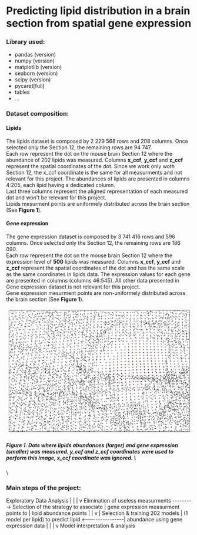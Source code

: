 # Predicting lipid distribution in a brain section from spatial gene expression

### Library used:
- pandas (version)
- numpy (version)
- matplotlib (version)
- seaborn (version)
- scipy (version)
- pycaret[full]
- tables
- ...

### Dataset composition:
#### Lipids
The lipids dataset is composed by 2 229 568 rows and 208 columns. Once selected only the Section 12, the remaining rows are 94 747. \
Each row represent the dot on the mouse brain Section 12 where the abundance of 202 lipids was measured. Columns **x_ccf**, **y_ccf** and **z_ccf** represent the spatial coordinates of the dot. Since we work only woth Section 12, the x_ccf coordinate is the same for all measurments and not relevant for this project. The abundances of lipids are presented in columns 4:205, each lipid having a dedicated column. \
Last three columns represent the aligned representation of each measured dot and won't be relevant for this project. \
Lipids mesurment points are uniformely distributed across the brain section (See **Figure 1**).

#### Gene expression 
The gene expression dataset is composed by 3 741 416 rows and 596 columns. Once selected only the Section 12, the remaining rows are 186 090. \
Each row represent the dot on the mouse brain Section 12 where the expression level of **500** lipids was measured. Columns **x_ccf**, **y_ccf** and **z_ccf** represent the spatial coordinates of the dot and has the same scale as the same coordinates in lipids data.
The expression values for each gene are presented in columns (columns 46:545). All other data presented in Gene expression dataset is not relevant for this project. \
Gene expression mesurment points are non-uniformely distributed across the brain section (See **Figure 1**). 

![alt text](1.png)
##### Figure 1. Dots where lipids abundances (larger) and gene expression (smaller) was measured. **y_ccf** and **z_ccf** coordinates were used to perform this image, **x_ccf** coordinate was ignored. \
 \ 

### Main steps of the project:

Exploratory Data Analysis
             |
             |
             |
             v
Elimination of useless measurments ---------> Selection of the strategy to associate 
             |                                gene expression measurment points to 
             |                                lipid abundance points
             |                                       |
             v                                       |
Selection & training 202 models                      |
(1 model per lipid) to predict lipid <---------------|
abundance using gene expression data
             |
             |
             |
             v
Model interpretation & analysis





